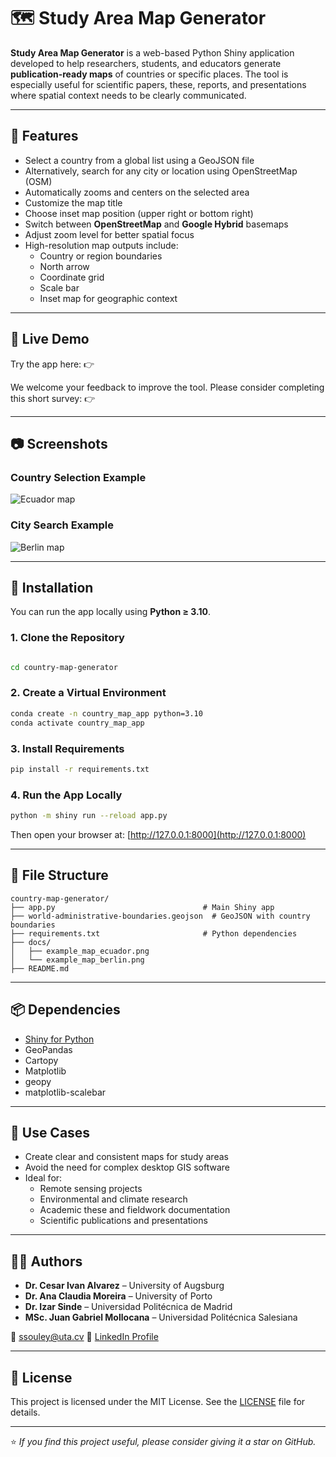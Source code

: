 # 🗺️ Study Area Map Generator

**Study Area Map Generator** is a web-based Python Shiny application developed to help researchers, students, and educators generate **publication-ready maps** of countries or specific places. The tool is especially useful for scientific papers, these, reports, and presentations where spatial context needs to be clearly communicated.

---

## 🧭 Features

- Select a country from a global list using a GeoJSON file
- Alternatively, search for any city or location using OpenStreetMap (OSM)
- Automatically zooms and centers on the selected area
- Customize the map title
- Choose inset map position (upper right or bottom right)
- Switch between **OpenStreetMap** and **Google Hybrid** basemaps
- Adjust zoom level for better spatial focus
- High-resolution map outputs include:
  - Country or region boundaries
  - North arrow
  - Coordinate grid
  - Scale bar
  - Inset map for geographic context

---

## 🚀 Live Demo

Try the app here:
👉 []()

We welcome your feedback to improve the tool. Please consider completing this short survey:
👉 []()

---

## 📷 Screenshots

### Country Selection Example
![Ecuador map]()

### City Search Example
![Berlin map]()

---

## 🔧 Installation

You can run the app locally using **Python ≥ 3.10**.

### 1. Clone the Repository

```bash

cd country-map-generator
```

### 2. Create a Virtual Environment

```bash
conda create -n country_map_app python=3.10
conda activate country_map_app
```

### 3. Install Requirements

```bash
pip install -r requirements.txt
```

### 4. Run the App Locally

```bash
python -m shiny run --reload app.py
```

Then open your browser at:
[http://127.0.0.1:8000](http://127.0.0.1:8000)

---

## 📁 File Structure

```
country-map-generator/
├── app.py                                 # Main Shiny app
├── world-administrative-boundaries.geojson  # GeoJSON with country boundaries
├── requirements.txt                       # Python dependencies
├── docs/
│   ├── example_map_ecuador.png
│   └── example_map_berlin.png
├── README.md
```

---

## 📦 Dependencies

- [Shiny for Python](https://shiny.posit.co/py/)
- GeoPandas
- Cartopy
- Matplotlib
- geopy
- matplotlib-scalebar

---

## 🧠 Use Cases

- Create clear and consistent maps for study areas
- Avoid the need for complex desktop GIS software
- Ideal for:
  - Remote sensing projects
  - Environmental and climate research
  - Academic these and fieldwork documentation
  - Scientific publications and presentations

---

## 👨‍💻 Authors

- **Dr. Cesar Ivan Alvarez** – University of Augsburg
- **Dr. Ana Claudia Moreira** – University of Porto
- **Dr. Izar Sinde** – Universidad Politécnica de Madrid
- **MSc. Juan Gabriel Mollocana** – Universidad Politécnica Salesiana

📧 ssouley@uta.cv
🔗 [LinkedIn Profile](https://www.linkedin.com/in/cesar-ivan-alvarez-0847253a/)

---

## 📄 License

This project is licensed under the MIT License. See the [LICENSE](LICENSE) file for details.

---

⭐️ *If you find this project useful, please consider giving it a star on GitHub.*
